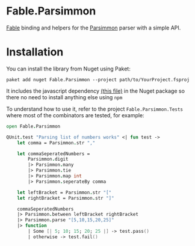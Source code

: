 # Fable.Parsimmon
[Fable](http://fable.io/) binding and helpers for the [Parsimmon](https://github.com/jneen/parsimmon) parser with a simple API. 

# Installation
You can install the library from Nuget using Paket:
```
paket add nuget Fable.Parsimmon --project path/to/YourProject.fsproj 
```
It includes the javascript dependency [(this file)](https://github.com/Zaid-Ajaj/Fable.Parsimmon/blob/master/Fable.Parsimmon/Parsimmon.js) in the Nuget package so there no need to install anything else using `npm`


To understand how to use it, refer to the project `Fable.Parsimmon.Tests` where most of the combinators are tested, for example:
```fs
open Fable.Parsimmon 

QUnit.test "Parsing list of numbers works" <| fun test ->
    let comma = Parsimmon.str ","

    let commaSeperatedNumbers = 
        Parsimmon.digit
        |> Parsimmon.many
        |> Parsimmon.tie
        |> Parsimmon.map int
        |> Parsimmon.seperateBy comma

    let leftBracket = Parsimmon.str "["
    let rightBracket = Parsimmon.str "]"

    commaSeperatedNumbers
    |> Parsimmon.between leftBracket rightBracket
    |> Parsimmon.parse "[5,10,15,20,25]"
    |> function
        | Some [| 5; 10; 15; 20; 25 |] -> test.pass()
        | otherwise -> test.fail()
``` 